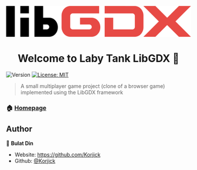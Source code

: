 <img alt="LibGDX" src="https://github.com/libgdx/libgdx/raw/master/libgdx_logo.svg" />

<h1 align="center">Welcome to Laby Tank LibGDX 👋</h1>
<p>
  <img alt="Version" src="https://img.shields.io/badge/version-1.0-blue.svg?cacheSeconds=2592000" />
  <a href="#" target="_blank">
    <img alt="License: MIT" src="https://img.shields.io/badge/License-MIT-yellow.svg" />
  </a>
</p>

> A small multiplayer game project (clone of a browser game) implemented using the LibGDX framework

### 🏠 [Homepage](https://github.com/Korjick/LabyTank-LibGDX-Edition)

## Author

👤 **Bulat Din**

* Website: https://github.com/Korjick
* Github: [@Korjick](https://github.com/Korjick)
